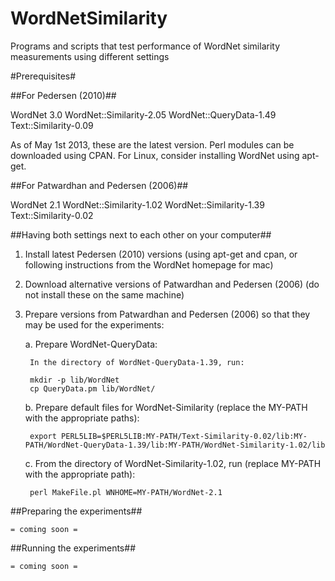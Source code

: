 WordNetSimilarity
=================

Programs and scripts that test performance of WordNet similarity measurements using different settings

#Prerequisites#

##For Pedersen (2010)##

WordNet 3.0
WordNet::Similarity-2.05
WordNet::QueryData-1.49
Text::Similarity-0.09

As of May 1st 2013, these are the latest version. Perl modules can be downloaded using CPAN.
For Linux, consider installing WordNet using apt-get.

##For Patwardhan and Pedersen (2006)##

WordNet 2.1
WordNet::Similarity-1.02
WordNet::Similarity-1.39
Text::Similarity-0.02

##Having both settings next to each other on your computer##

1. Install latest Pedersen (2010) versions (using apt-get and cpan, or following instructions from the WordNet homepage for mac)
2. Download alternative versions of Patwardhan and Pedersen (2006) (do not install these on the same machine)
3. Prepare versions from Patwardhan and Pedersen (2006) so that they may be used for the experiments:

	a. Prepare WordNet-QueryData:

		In the directory of WordNet-QueryData-1.39, run:

		mkdir -p lib/WordNet
		cp QueryData.pm lib/WordNet/
	b. Prepare default files for WordNet-Similarity (replace the MY-PATH with the appropriate paths):

		export PERL5LIB=$PERL5LIB:MY-PATH/Text-Similarity-0.02/lib:MY-PATH/WordNet-QueryData-1.39/lib:MY-PATH/WordNet-Similarity-1.02/lib

	c. From the directory of WordNet-Similarity-1.02, run (replace MY-PATH with the appropriate path):
	
		perl MakeFile.pl WNHOME=MY-PATH/WordNet-2.1

##Preparing the experiments##

	= coming soon =

##Running the experiments##

	= coming soon =
